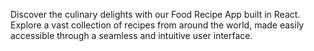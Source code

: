 Discover the culinary delights with our Food Recipe App built in React. Explore a vast collection of recipes from around the world, made easily accessible through a seamless and intuitive user interface.
